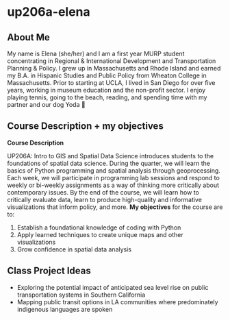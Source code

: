 # up206a-elena
## About Me
My name is Elena (she/her) and I am a first year MURP student concentrating in Regional & International Development and Transportation Planning & Policy. I grew up in Massachusetts and Rhode Island and earned my B.A. in Hispanic Studies and Public Policy from Wheaton College in Massachusetts. Prior to starting at UCLA, I lived in San Diego for over five years, working in museum education and the non-profit sector. I enjoy playing tennis, going to the beach, reading, and spending time with my partner and our dog Yoda :dog: 
## Course Description + my objectives
**Course Description**

UP206A: Intro to GIS and Spatial Data Science introduces students to the foundations of spatial data science. During the quarter, we will learn the basics of Python programming and spatial analysis through geoprocessing. Each week, we will participate in programming lab sessions and respond to weekly or bi-weekly assignments as a way of thinking more critically about contemporary issues. By the end of the course, we will learn how to critically evaluate data, learn to produce high-quality and informative visualizations that inform policy, and more. 
**My objectives** for the course are to:

1. Establish a foundational knowledge of coding with Python
2. Apply learned techniques to create unique maps and other visualizations
3. Grow confidence in spatial data analysis
## Class Project Ideas
- Exploring the potential impact of anticipated sea level rise on public transportation systems in Southern California
- Mapping public transit options in LA communities where predominately indigenous languages are spoken
